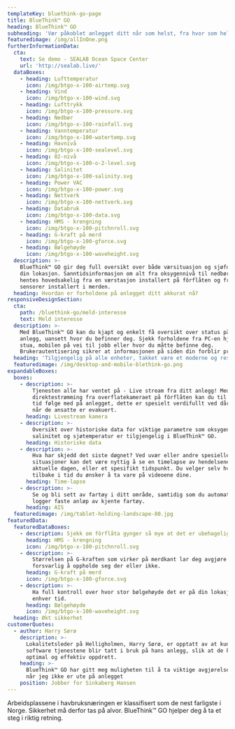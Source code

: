 ```yaml
---
templateKey: bluethink-go-page
title: BlueThink™ GO
heading: BlueThink™ GO
subheading: 'Vær påkoblet anlegget ditt når som helst, fra hvor som helst!'
featuredimage: /img/allInOne.png
furtherInformationData:
  cta:
    text: Se demo - SEALAB Ocean Space Center
    url: 'http://sealab.live/'
  dataBoxes:
    - heading: Lufttemperatur
      icon: /img/btgo-x-100-airtemp.svg
    - heading: Vind
      icon: /img/btgo-x-100-wind.svg
    - heading: Lufttrykk
      icon: /img/btgo-x-100-pressure.svg
    - heading: Nedbør
      icon: /img/btgo-x-100-rainfall.svg
    - heading: Vanntemperatur
      icon: /img/btgo-x-100-watertemp.svg
    - heading: Havnivå
      icon: /img/btgo-x-100-sealevel.svg
    - heading: 02-nivå
      icon: /img/btgo-x-100-o-2-level.svg
    - heading: Salinitet
      icon: /img/btgo-x-100-salinity.svg
    - heading: Power VAC
      icon: /img/btgo-x-100-power.svg
    - heading: Nettverk
      icon: /img/btgo-x-100-nettverk.svg
    - heading: Databruk
      icon: /img/btgo-x-100-data.svg
    - heading: HMS - krengning
      icon: /img/btgo-x-100-pitchnroll.svg
    - heading: G-kraft på merd
      icon: /img/btgo-x-100-gforce.svg
    - heading: Bølgehøyde
      icon: /img/btgo-x-100-waveheight.svg
  description: >-
    BlueThink™ GO gir deg full oversikt over både værsituasjon og sjøforhold på
    din lokasjon. Sanntidsinformasjon om alt fra oksygennivå til nedbørsmengde
    hentes hovedsakelig fra en værstasjon installert på fôrflåten og fra
    sensorer installert i merden.
  heading: Hvordan er forholdene på anlegget ditt akkurat nå?
responsiveDesignSection:
  cta:
    path: /bluethink-go/meld-interesse
    text: Meld interesse
  description: >-
    Med BlueThink™ GO kan du kjapt og enkelt få oversikt over status på ditt
    anlegg, uansett hvor du befinner deg. Sjekk forholdene fra PC-en hjemme i
    stua, mobilen på vei til jobb eller hvor du måtte befinne deg.
    Brukerautentisering sikrer at informasjonen på siden din forblir privat.
  heading: 'Tilgjengelig på alle enheter, takket være et moderne og responsivt design'
  featuredimage: /img/desktop-and-mobile-blethink-go.png
expandableBoxes:
  boxes:
    - description: >-
        Tjenesten alle har ventet på - Live stream fra ditt anlegg! Med
        direktestrømming fra overflatekameraet på fôrflåten kan du til enhver
        tid følge med på anlegget, dette er spesielt verdifullt ved dårlig vær
        når de ansatte er evakuert.
      heading: Livestream kamera
    - description: >-
        Oversikt over historiske data for viktige parametre som oksygennivå,
        salinitet og sjøtemperatur er tilgjengelig i BlueThink™ GO.
      heading: Historiske data
    - description: >-
        Hva har skjedd det siste døgnet? Ved uvær eller andre spesielle
        situasjoner kan det være nyttig å se en timelapse av hendelsene fra den
        aktuelle dagen, eller et spesifikt tidspunkt. Du velger selv hvor langt
        tilbake i tid du ønsker å ta vare på videoene dine.
      heading: Time-lapse
    - description: >-
        Se og bli sett av fartøy i ditt område, samtidig som du automatisk
        logger faste anløp av kjente fartøy.
      heading: AIS
  featuredimage: /img/tablet-holding-landscape-80.jpg
featuredData:
  featuredDataBoxes:
    - description: Sjekk om fôrflåta gynger så mye at det er ubehagelig å jobbe derfra.
      heading: HMS - krengning
      icon: /img/btgo-x-100-pitchnroll.svg
    - description: >-
        Størrelsen på G-kraften som virker på merdkant lar deg avgjøre om det er
        forsvarlig å oppholde seg der eller ikke.
      heading: G-kraft på merd
      icon: /img/btgo-x-100-gforce.svg
    - description: >-
        Ha full kontroll over hvor stor bølgehøyde det er på din lokasjon til
        enhver tid.
      heading: Bølgehøyde
      icon: /img/btgo-x-100-waveheight.svg
  heading: Økt sikkerhet
customerQuotes:
  - author: Harry Sørø
    description: >-
      Lokalitetsleder på Helligholmen, Harry Sørø, er opptatt av at kun de beste
      software tjenestene blir tatt i bruk på hans anlegg, slik at de kan sikre
      optimal og effektiv oppdrett.
    heading: >-
      BlueThink™ GO har gitt meg muligheten til å ta viktige avgjørelser, selv
      når jeg ikke er ute på anlegget
    position: Jobber for Sinkaberg Hansen
---
```


Arbeidsplassene i havbruksnæringen er klassifisert som de nest farligste i Norge. Sikkerhet må derfor tas på alvor. BlueThink™ GO hjelper deg å ta et steg i riktig retning.

